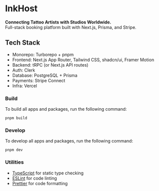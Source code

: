 # InkHost

**Connecting Tattoo Artists with Studios Worldwide.**  
Full-stack booking platform built with Next.js, Prisma, and Stripe.

## Tech Stack

- Monorepo: Turborepo + pnpm
- Frontend: Next.js App Router, Tailwind CSS, shadcn/ui, Framer Motion
- Backend: tRPC (or Next.js API routes)
- Auth: Clerk
- Database: PostgreSQL + Prisma
- Payments: Stripe Connect
- Infra: Vercel

### Build

To build all apps and packages, run the following command:

```
pnpm build
```

### Develop

To develop all apps and packages, run the following command:

```
pnpm dev
```

### Utilities

- [TypeScript](https://www.typescriptlang.org/) for static type checking
- [ESLint](https://eslint.org/) for code linting
- [Prettier](https://prettier.io) for code formatting